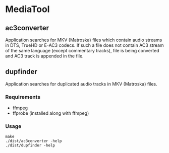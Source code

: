 # MediaTool

## ac3converter

Application searches for MKV (Matroska) files which contain audio streams
in DTS, TrueHD or E-AC3 codecs. If such a file does not contain AC3 stream
of the same language (except commentary tracks), file is being converted
and AC3 track is appended in the file.

## dupfinder

Application searches for duplicated audio tracks in MKV (Matroska) files.

### Requirements

* ffmpeg
* ffprobe (installed along with ffmpeg)

### Usage

```
make
./dist/ac3converter -help
./dist/dupfinder -help
```
